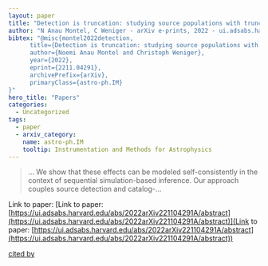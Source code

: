```yaml
---
layout: paper
title: "Detection is truncation: studying source populations with truncated marginal neural ratio estimation"
author: "N Anau Montel, C Weniger - arXiv e-prints, 2022 - ui.adsabs.harvard.edu"
bibtex: "@misc{montel2022detection,
      title={Detection is truncation: studying source populations with truncated marginal neural ratio estimation}, 
      author={Noemi Anau Montel and Christoph Weniger},
      year={2022},
      eprint={2211.04291},
      archivePrefix={arXiv},
      primaryClass={astro-ph.IM}
}"
hero_title: "Papers"
categories:
  - Uncategorized
tags:
  - paper
  - arxiv_category:
    name: astro-ph.IM
    tooltip: Instrumentation and Methods for Astrophysics
---
```

>… We show that these effects can be modeled self-consistently in the context of sequential simulation-based inference. Our approach couples source detection and catalog-…

Link to paper: [Link to paper: [https://ui.adsabs.harvard.edu/abs/2022arXiv221104291A/abstract](https://ui.adsabs.harvard.edu/abs/2022arXiv221104291A/abstract)](Link to paper: [https://ui.adsabs.harvard.edu/abs/2022arXiv221104291A/abstract](https://ui.adsabs.harvard.edu/abs/2022arXiv221104291A/abstract))

[cited by](https://scholar.google.com/scholar?cites=6744423897033119108&as_sdt=5,44&sciodt=0,44&hl=en&num=20)
